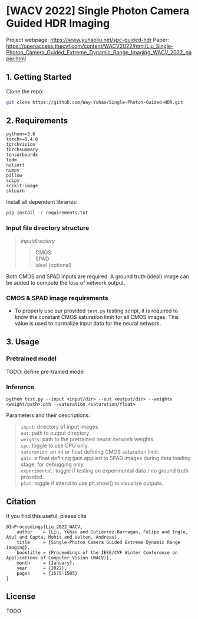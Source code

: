 # [WACV 2022] Single Photon Camera Guided HDR Imaging

Project webpage: https://www.yuhaoliu.net/spc-guided-hdr
Paper: https://openaccess.thecvf.com/content/WACV2022/html/Liu_Single-Photon_Camera_Guided_Extreme_Dynamic_Range_Imaging_WACV_2022_paper.html

## 1. Getting Started

Clone the repo:

  ```bash
  git clone https://github.com/Way-Yuhao/Single-Photon-Guided-HDR.git
  ```

## 2. Requirements

```
python>=3.6
torch>=0.4.0
torchvision
torchsummary
tensorboardx
tqdm
natsort
numpy
pillow
scipy
scikit-image
sklearn
```
Install all dependent libraries:
  ```bash
  pip install -r requirements.txt
  ```

### Input file directory structure
>$input directory$<br/>
>>CMOS<br/>
>>SPAD<br/>
>>ideal (optional)<br/>

Both CMOS and SPAD inputs are required. A ground truth (ideal) image can be added to compute the loss of network output.

### CMOS & SPAD image requirements
* To properly use our provided ```test.py``` testing script, it is required to know the constant CMOS saturation limit for all CMOS images. This value is used to normalize input data for the neural network. 

## 3. Usage

### Pretrained model
TODO: define pre-trained model

### Inference

```
python test.py --input <input/dir> --out <output/dir> --weights <weight/path>.pth --saturation <saturation/float>
```

Parameters and their descriptions:
>```input```: directory of input images.<br/>
>```out```: path to output directory.<br/>
>```weights```: path to the pretrained neural network weights.<br/>
>```cpu```: toggle to use CPU only.<br/>
>```saturation```: an int or float defining CMOS saturation limit.<br/>
>```gain```: a float defining gain applied to SPAD images during data loading stage; for debugging only.<br/>
>```experimental```: toggle if testing on experimental data / no ground truth provided.<br/>
>```plot```: toggle if intend to use plt.show() to visualize outputs.<br/>

## Citation
If you find this useful, please cite
```
@InProceedings{Liu_2022_WACV,
    author    = {Liu, Yuhao and Gutierrez-Barragan, Felipe and Ingle, Atul and Gupta, Mohit and Velten, Andreas},
    title     = {Single-Photon Camera Guided Extreme Dynamic Range Imaging},
    booktitle = {Proceedings of the IEEE/CVF Winter Conference on Applications of Computer Vision (WACV)},
    month     = {January},
    year      = {2022},
    pages     = {1575-1585}
}
```
## License
TODO
